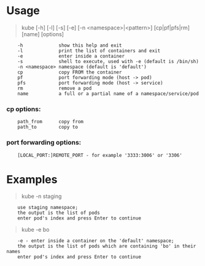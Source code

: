 # Usage
> kube [-h] [-l] [-s] [-e] [-n \<namespace>|\<pattern>] [cp|pf|pfs|rm] [name] [options]

        -h             show this help and exit
        -l             print the list of containers and exit
        -e             enter inside a container
        -s             shell to execute, used with -e (default is /bin/sh)
        -n <namespace> namespace (default is 'default')
        cp             copy FROM the container
        pf             port forwarding mode (host -> pod)
        pfs            port forwarding mode (host -> service)
        rm             remove a pod 
        name           a full or a partial name of a namespace/service/pod

### cp options:

        path_from      copy from
        path_to        copy to

### port forwarding options:

        [LOCAL_PORT:]REMOTE_PORT - for example '3333:3006' or '3306'

# Examples

> kube -n staging

        use staging namespace;
        the output is the list of pods
        enter pod's index and press Enter to continue

> kube -e bo

        -e - enter inside a container on the 'default' namespace;
        the output is the list of pods which are containing 'bo' in their names
        enter pod's index and press Enter to continue
